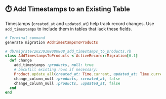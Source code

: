 ## ⏱️ Add Timestamps to an Existing Table

Timestamps (`created_at` and `updated_at`) help track record changes. Use `add_timestamps` to include them in tables that lack these fields.

```ruby
# Terminal command
generate migration AddTimestampsToProducts

# db/migrate/20230108080808_add_timestamps_to_products.rb
class AddTimestampsToProducts < ActiveRecord::Migration[6.1]
  def change
    add_timestamps :products, null: true
    # backfill existing rows if necessary:
    Product.update_all(created_at: Time.current, updated_at: Time.current)
    change_column_null :products, :created_at, false
    change_column_null :products, :updated_at, false
  end
end
```